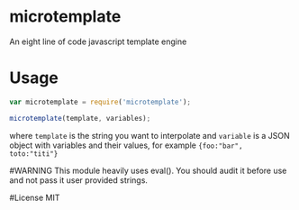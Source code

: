 # microtemplate
An eight line of code javascript template engine

# Usage
```javascript
var microtemplate = require('microtemplate');

microtemplate(template, variables);
```

where `template` is the string you want to interpolate and `variable` is a JSON object with variables and their values, for example `{foo:"bar", toto:"titi"}`

#WARNING
This module heavily uses eval(). You should audit it before use and not pass it user provided strings.

#License
MIT
